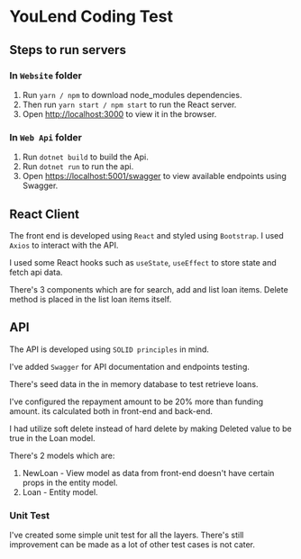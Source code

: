 # YouLend Coding Test

## **Steps to run servers**

### In `Website` folder

1. Run `yarn / npm` to download node_modules dependencies.
2. Then run `yarn start / npm start` to run the React server.
3. Open [http://localhost:3000](http://localhost:3000) to view it in the browser.

### In `Web Api` folder

1. Run `dotnet build` to build the Api.
2. Run `dotnet run` to run the api.
3. Open [https://localhost:5001/swagger](https://localhost:5001/swagger) to view available endpoints using Swagger.

## **React Client**

The front end is developed using `React` and styled using `Bootstrap`. I used `Axios` to interact with the API.

I used some React hooks such as `useState`, `useEffect` to store state and fetch api data.

There's 3 components which are for search, add and list loan items.
Delete method is placed in the list loan items itself.

## **API**

The API is developed using `SOLID principles` in mind.

I've added `Swagger` for API documentation and endpoints testing.

There's seed data in the in memory database to test retrieve loans.

I've configured the repayment amount to be 20% more than funding amount. its calculated both in front-end and back-end.

I had utilize soft delete instead of hard delete by making Deleted value to be true in the Loan model.

There's 2 models which are:

1. NewLoan - View model as data from front-end doesn't have certain props in the entity model.
2. Loan - Entity model.

### **Unit Test**

I've created some simple unit test for all the layers. There's still improvement can be made as a lot of other test cases is not cater.
